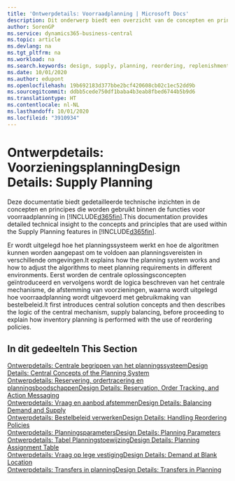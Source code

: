 ```yaml
---
title: 'Ontwerpdetails: Voorraadplanning | Microsoft Docs'
description: Dit onderwerp biedt een overzicht van de concepten en principes die worden gebruikt binnen de functies voor voorraadplanning in Business Central.
author: SorenGP
ms.service: dynamics365-business-central
ms.topic: article
ms.devlang: na
ms.tgt_pltfrm: na
ms.workload: na
ms.search.keywords: design, supply, planning, reordering, replenishment
ms.date: 10/01/2020
ms.author: edupont
ms.openlocfilehash: 19b692183d377bbe2bcf420608cb02c1ec52dd9b
ms.sourcegitcommit: ddbb5cede750df1baba4b3eab8fbed6744b5b9d6
ms.translationtype: HT
ms.contentlocale: nl-NL
ms.lasthandoff: 10/01/2020
ms.locfileid: "3910934"
---
```

# <a name="design-details-supply-planning"></a><span data-ttu-id="b61bb-103">Ontwerpdetails: Voorzieningsplanning</span><span class="sxs-lookup"><span data-stu-id="b61bb-103">Design Details: Supply Planning</span></span>
<span data-ttu-id="b61bb-104">Deze documentatie biedt gedetailleerde technische inzichten in de concepten en principes die worden gebruikt binnen de functies voor voorraadplanning in [!INCLUDE[d365fin](includes/d365fin_md.md)].</span><span class="sxs-lookup"><span data-stu-id="b61bb-104">This documentation provides detailed technical insight to the concepts and principles that are used within the Supply Planning features in [!INCLUDE[d365fin](includes/d365fin_md.md)].</span></span>  

<span data-ttu-id="b61bb-105">Er wordt uitgelegd hoe het planningssysteem werkt en hoe de algoritmen kunnen worden aangepast om te voldoen aan planningsvereisten in verschillende omgevingen.</span><span class="sxs-lookup"><span data-stu-id="b61bb-105">It explains how the planning system works and how to adjust the algorithms to meet planning requirements in different environments.</span></span> <span data-ttu-id="b61bb-106">Eerst worden de centrale oplossingsconcepten geïntroduceerd en vervolgens wordt de logica beschreven van het centrale mechanisme, de afstemming van voorzieningen, waarna wordt uitgelegd hoe voorraadplanning wordt uitgevoerd met gebruikmaking van bestelbeleid.</span><span class="sxs-lookup"><span data-stu-id="b61bb-106">It first introduces central solution concepts and then describes the logic of the central mechanism, supply balancing, before proceeding to explain how inventory planning is performed with the use of reordering policies.</span></span>  

## <a name="in-this-section"></a><span data-ttu-id="b61bb-107">In dit gedeelte</span><span class="sxs-lookup"><span data-stu-id="b61bb-107">In This Section</span></span>  
[<span data-ttu-id="b61bb-108">Ontwerpdetails: Centrale begrippen van het planningssysteem</span><span class="sxs-lookup"><span data-stu-id="b61bb-108">Design Details: Central Concepts of the Planning System</span></span>](design-details-central-concepts-of-the-planning-system.md)  
[<span data-ttu-id="b61bb-109">Ontwerpdetails: Reservering, ordertracering en planningsboodschappen</span><span class="sxs-lookup"><span data-stu-id="b61bb-109">Design Details: Reservation, Order Tracking, and Action Messaging</span></span>](design-details-reservation-order-tracking-and-action-messaging.md)  
[<span data-ttu-id="b61bb-110">Ontwerpdetails: Vraag en aanbod afstemmen</span><span class="sxs-lookup"><span data-stu-id="b61bb-110">Design Details: Balancing Demand and Supply</span></span>](design-details-balancing-demand-and-supply.md)  
[<span data-ttu-id="b61bb-111">Ontwerpdetails: Bestelbeleid verwerken</span><span class="sxs-lookup"><span data-stu-id="b61bb-111">Design Details: Handling Reordering Policies</span></span>](design-details-handling-reordering-policies.md)  
[<span data-ttu-id="b61bb-112">Ontwerpdetails: Planningsparameters</span><span class="sxs-lookup"><span data-stu-id="b61bb-112">Design Details: Planning Parameters</span></span>](design-details-planning-parameters.md)  
[<span data-ttu-id="b61bb-113">Ontwerpdetails: Tabel Planningstoewijzing</span><span class="sxs-lookup"><span data-stu-id="b61bb-113">Design Details: Planning Assignment Table</span></span>](design-details-planning-assignment-table.md)  
[<span data-ttu-id="b61bb-114">Ontwerpdetails: Vraag op lege vestiging</span><span class="sxs-lookup"><span data-stu-id="b61bb-114">Design Details: Demand at Blank Location</span></span>](design-details-demand-at-blank-location.md)  
[<span data-ttu-id="b61bb-115">Ontwerpdetails: Transfers in planning</span><span class="sxs-lookup"><span data-stu-id="b61bb-115">Design Details: Transfers in Planning</span></span>](design-details-transfers-in-planning.md)
